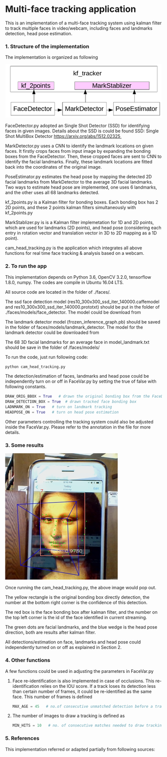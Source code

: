 # Multi-face tracking application

This is an implementation of a multi-face tracking system using kalman filter to track multiple faces in video/webcam, including faces and landmarks detection, head pose estimation.  

### 1. Structure of the implementation

The implementation is organized as following

![](https://github.com/EricYang3721/faces/blob/master/photo/code_structure.jpg)

FaceDetector.py adopted an Single Shot Detector (SSD) for identifying faces in given images. Details about the SSD is could be found SSD: Single Shot MultiBox Detector https://arxiv.org/abs/1512.02325 

MarkDetector.py uses a CNN to identify the landmark locations on given faces. It firstly crops faces from input image by expanding the bonding boxes from the FaceDetector. Then, these cropped faces are sent to CNN to identify the facial landmarks. Finally, these landmark locations are fitted back into the coordinates of the  original image. 

PoseEstimator.py estimates the head pose by mapping the detected 2D facial landmarks from MarkDetector to the average 3D facial landmarks. Two ways to estimate head pose are implemented, one uses 6 landmarks, and the other uses all 68 landmarks detected. 

kf_2points.py is a Kalman filter for bonding boxes. Each bonding box has 2 2D points, and these 2 points kalman filters simultaneously with kf_2points.py

MarkStablizer.py is is a Kalman filter implemetation for 1D and 2D points, which are used for landmarks (2D points), and head pose (considering each entry in rotation vector and translation vector in 3D to 2D mapping as a 1D point). 

cam_head_tracking.py is the application which integrates all above functions for real time face tracking & analysis based on a webcam. 

### 2. To run the app  

This implementation depends on Python 3.6, OpenCV 3.2.0, tensorflow 1.8.0, numpy. The codes are compile in Ubuntu 16.04 LTS.

All source code are located in the folder of ./faces/. 

The ssd face detection model (res10_300x300_ssd_iter_140000.caffemodel and res10_300x300_ssd_iter_140000.prototxt) should be put in the folder of ./faces/models/face_detector. The model could be download from 

[1]: https://github.com/thegopieffect/computer_vision/blob/master/CAFFE_DNN/res10_300x300_ssd_iter_140000.caffemodel
[2]: https://github.com/thegopieffect/computer_vision/blob/master/CAFFE_DNN/deploy.prototxt.txt

The landmark detector model (frozen_inference_graph.pb) should be saved in the folder of  faces/models/landmark_detector. The model for the landmark detector could be downloaded from 

[3]: https://github.com/yinguobing/head-pose-estimation/blob/master/assets/frozen_inference_graph.pb

The 68 3D facial landmarks for an average face in model_landmark.txt should be save in the folder of /faces/models/

To run the code, just run following code:

```python
python cam_head_tracking.py
```

The detection/estimation of faces, landmarks and head pose could be independently turn on or off in FaceVar.py by setting the true of false with following constants.  

```python
DRAW_ORIG_BBOX = True   # drawn the original bonding box from the FaceDetector()
DRAW_DETECTION_BOX = True  # drawn tracked face bonding box
LADNMARK_ON = True   # turn on landmark tracking
HEADPOSE_ON = True   # turn on head pose estimation
```

Other parameters controlling the tracking system could also be adjusted inside the FaceVar.py. Please refer to the annotation in the file for more details.

### 3. Some results

![](https://github.com/EricYang3721/faces/blob/master/photo/results.jpg)

Once running the cam_head_tracking.py, the above image would pop out. 

The yellow rectangle is the original bonding box directly detection, the number at the bottom right corner is the confidence of this detection. 

The red box is the face bonding box after kalman filter, and the number on the top left corner is the id of the face identified in current streaming. 

The green dots are facial landmarks, and the blue wedge is the head pose direction, both are results after kalman filter. 

All detections/estimation on face, landmarks and head pose could independently turned on or off as explained in Section 2. 

### 4. Other functions

A few functions could be used in adjusting the parameters in FaceVar.py

1. Face re-identification is also implemented in case of occlusions. This re-identification relies on the IOU score. If a track loses its detection less than certain number of frames, it could be re-identified as the same face. This number of frames is defined 

   ```python
   MAX_AGE = 45   # no.of consecutive unmatched detection before a track is deleted
   ```

2. The number of images to draw a tracking is defined as

   ```python
   MIN_HITS = 10   # no. of consecutive matches needed to draw tracking
   ```


### 5. References

This implementation referred or adapted partially from following sources:

[1]: https://github.com/yinguobing/head-pose-estimation
[2]: https://yinguobing.com/facial-landmark-localization-by-deep-learning-network-model/
[3]: https://github.com/kcg2015/Vehicle-Detection-and-Tracking/blob/master/helpers.py
[4]: https://github.com/mabhisharma/Multi-Object-Tracking-with-Kalman-Filter
[5]: https://github.com/kcg2015/Vehicle-Detection-and-Tracking

